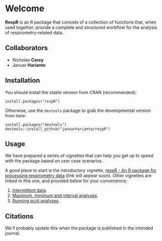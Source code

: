 # Welcome

**RespR** is an R package that consists of a collection of functions that, when used together, provide a complete and structured workflow for the analysis of respirometry-related data.

## Collaborators

- Nicholas **Carey**
- Januar **Harianto**


## Installation
You should install the stable version from CRAN (recommended):

    install.packages("respR")

Otherwise, use the `devtools` package to grab the developmental version from here:

    install.packages("devtools")
    devtools::install_github("januarharianto/respR")


## Usage
We have prepared a series of vignettes that can help you get up to speed with the package based on user case scenarios.

A good place to start is the introductory vignette, [respR - An R package for processing respirometry data](https://github.com/januarharianto/respr) (link will appear soon). Other vignettes are linked to this one, and provided below for your convenience:

1. [Intermittent data](https://github.com/januarharianto/respr).
2. [Maximum, minimum and interval analyses](https://github.com/januarharianto/respr).
3. [Running pcrit analyses](https://github.com/januarharianto/respr).

## Citations
We'll probably update this when the package is published in the intended journal.
